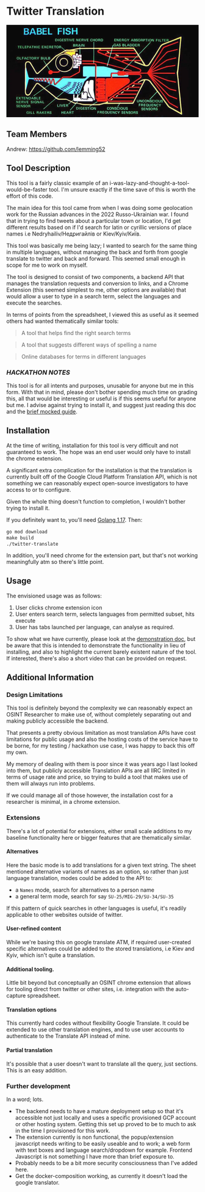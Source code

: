 # Twitter Translation

![](docs/media/babel.png)

## Team Members
Andrew: https://github.com/lemming52

## Tool Description
This tool is a fairly classic example of an i-was-lazy-and-thought-a-tool-would-be-faster tool. I'm unsure exactly if the time save of this is worth the effort of this code.

The main idea for this tool came from when I was doing some geolocation work for the Russian advances in the 2022 Russo-Ukrainian war. I found that in trying to find tweets about a particular town or location, I'd get different results based on if I'd search for latin or cyrillic versions of place names i.e Nedryhailiv/Недригайлів or Kiev/Kyiv/Київ.

This tool was basically me being lazy; I wanted to search for the same thing in multiple languages, without managing the back and forth from google translate to twitter and back and forward. This seemed small enough in scope for me to work on myself.

The tool is designed to consist of two components, a backend API that manages the translation requests and conversion to links, and a Chrome Extension (this seemed simplest to me, other options are available) that would allow a user to type in a search term, select the languages and execute the searches.

In terms of points from the spreadsheet, I viewed this as useful as it seemed others had wanted thematically similar tools:

> A tool that helps find the right search terms

> A tool that suggests different ways of spelling a name

> Online databases for terms in different languages

### *HACKATHON NOTES*

This tool is for all intents and purposes, unusable for anyone but me in this form. With that in mind, please don't bother spending much time on grading this, all that would be interesting or useful is if this seems useful for anyone but me. I advise against trying to install it, and suggest just reading this doc and the [brief mocked guide](https://github.com/lemming52/twitter-translate/blob/master/demo.md).

## Installation
At the time of writing, installation for this tool is very difficult and not guaranteed to work. The hope was an end user would only have to install the chrome extension.

A significant extra complication for the installation is that the translation is currently built off of the Google Cloud Platform Translation API, which is not something we can reasonably expect open-source investigators to have access to or to configure.

Given the whole thing doesn't function to completion, I wouldn't bother trying to install it.

If you definitely want to, you'll need [Golang 1.17](https://go.dev/doc/install). Then:
```
go mod download
make build
./twitter-translate
```

In addition, you'll need chrome for the extension part, but that's not working meaningfully atm so there's little point.

## Usage

The envisioned usage was as follows:
1. User clicks chrome extension icon
2. User enters search term, selects languages from permitted subset, hits execute
3. User has tabs launched per language, can analyse as required.

To show what we have currently, please look at the [demonstration doc](https://github.com/lemming52/twitter-translate/blob/master/demo.md), but be aware that this is intended to demonstrate the functionality in lieu of installing, and also to highlight the current barely existent nature of the tool. If interested, there's also a short video that can be provided on request.

## Additional Information

### Design Limitations

This tool is definitely beyond the complexity we can reasonably expect an OSINT Researcher to make use of, without completely separating out and making publicly accessible the backend.

That presents a pretty obvious limitation as most translation APIs have cost limitations for public usage and also the hosting costs of the service have to be borne, for my testing / hackathon use case, I was happy to back this off my own.

My memory of dealing with them is poor since it was years ago I last looked into them, but publicly accessible Translation APIs are all IIRC limited in terms of usage rate and price, so trying to build a tool that makes use of them will always run into problems.

If we could manage all of those however, the installation cost for a researcher is minimal, in a chrome extension.

### Extensions

There's a lot of potential for extensions, either small scale additions to my baseline functionality here or bigger features that are thematically similar.

#### Alternatives

Here the basic mode is to add translations for a given text string. The sheet mentioned alternative variants of names as an option, so rather than just language translation, modes could be added to the API to:

* a `Names` mode, search for alternatives to a person name
* a general term mode, search for say `SU-25/MIG-29/SU-34/SU-35`

If this pattern of quick searches in other languages is useful, it's readily applicable to other websites outside of twitter.

#### User-refined content

While we're basing this on google translate ATM, if required user-created specific alternatives could be added to the stored translations, i.e Kiev and Kyiv, which isn't quite a translation.

#### Additional tooling.

Little bit beyond but conceptually an OSINT chrome extension that allows for tooling direct from twitter or other sites, i.e. integration with the auto-capture spreadsheet.

#### Translation options

This currently hard codes without flexibility Google Translate. It could be extended to use other translation engines, and to use user accounts to authenticate to the Translate API instead of mine.

#### Partial translation

It's possible that a user doesn't want to translate all the query, just sections. This is an easy addition.

### Further development

In a word; lots.

* The backend needs to have a mature deployment setup so that it's accessible not just locally and uses a specific provisioned GCP account or other hosting system. Getting this set up proved to be to much to ask in the time I provisioned for this work.
* The extension currently is non functional, the popup/extension javascript needs writing to be easily useable and to work; a web form with text boxes and language search/dropdown for example. Frontend Javascript is not something I have more than brief exposure to.
* Probably needs to be a bit more security consciousness than I've added here.
* Get the docker-composition working, as currently it doesn't load the google translator.
